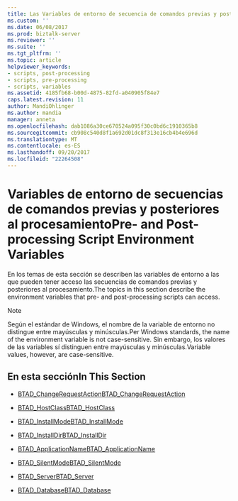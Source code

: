 ```yaml
---
title: Las Variables de entorno de secuencia de comandos previas y posteriores al procesamiento | Documentos de Microsoft
ms.custom: ''
ms.date: 06/08/2017
ms.prod: biztalk-server
ms.reviewer: ''
ms.suite: ''
ms.tgt_pltfrm: ''
ms.topic: article
helpviewer_keywords:
- scripts, post-processing
- scripts, pre-processing
- scripts, variables
ms.assetid: 4185fb68-b00d-4875-82fd-a040905f84e7
caps.latest.revision: 11
author: MandiOhlinger
ms.author: mandia
manager: anneta
ms.openlocfilehash: dab1086a30ce670524a095f30c0bd6c1910365b8
ms.sourcegitcommit: cb908c540d8f1a692d01dc8f313e16cb4b4e696d
ms.translationtype: MT
ms.contentlocale: es-ES
ms.lasthandoff: 09/20/2017
ms.locfileid: "22264508"
---
```

# <a name="pre--and-post-processing-script-environment-variables"></a><span data-ttu-id="a90d8-102">Variables de entorno de secuencias de comandos previas y posteriores al procesamiento</span><span class="sxs-lookup"><span data-stu-id="a90d8-102">Pre- and Post-processing Script Environment Variables</span></span>
<span data-ttu-id="a90d8-103">En los temas de esta sección se describen las variables de entorno a las que pueden tener acceso las secuencias de comandos previas y posteriores al procesamiento.</span><span class="sxs-lookup"><span data-stu-id="a90d8-103">The topics in this section describe the environment variables that pre- and post-processing scripts can access.</span></span>  
  
> [!NOTE]
>  <span data-ttu-id="a90d8-104">Según el estándar de Windows, el nombre de la variable de entorno no distingue entre mayúsculas y minúsculas.</span><span class="sxs-lookup"><span data-stu-id="a90d8-104">Per Windows standards, the name of the environment variable is not case-sensitive.</span></span> <span data-ttu-id="a90d8-105">Sin embargo, los valores de las variables sí distinguen entre mayúsculas y minúsculas.</span><span class="sxs-lookup"><span data-stu-id="a90d8-105">Variable values, however, are case-sensitive.</span></span>  
  
## <a name="in-this-section"></a><span data-ttu-id="a90d8-106">En esta sección</span><span class="sxs-lookup"><span data-stu-id="a90d8-106">In This Section</span></span>  
  
-   [<span data-ttu-id="a90d8-107">BTAD_ChangeRequestAction</span><span class="sxs-lookup"><span data-stu-id="a90d8-107">BTAD_ChangeRequestAction</span></span>](../core/btad-changerequestaction.md)  
  
-   [<span data-ttu-id="a90d8-108">BTAD_HostClass</span><span class="sxs-lookup"><span data-stu-id="a90d8-108">BTAD_HostClass</span></span>](../core/btad-hostclass.md)  
  
-   [<span data-ttu-id="a90d8-109">BTAD_InstallMode</span><span class="sxs-lookup"><span data-stu-id="a90d8-109">BTAD_InstallMode</span></span>](../core/btad-installmode.md)  
  
-   [<span data-ttu-id="a90d8-110">BTAD_InstallDir</span><span class="sxs-lookup"><span data-stu-id="a90d8-110">BTAD_InstallDir</span></span>](../core/btad-installdir.md)  
  
-   [<span data-ttu-id="a90d8-111">BTAD_ApplicationName</span><span class="sxs-lookup"><span data-stu-id="a90d8-111">BTAD_ApplicationName</span></span>](../core/btad-applicationname.md)  
  
-   [<span data-ttu-id="a90d8-112">BTAD_SilentMode</span><span class="sxs-lookup"><span data-stu-id="a90d8-112">BTAD_SilentMode</span></span>](../core/btad-silentmode.md)  
  
-   [<span data-ttu-id="a90d8-113">BTAD_Server</span><span class="sxs-lookup"><span data-stu-id="a90d8-113">BTAD_Server</span></span>](../core/btad-server.md)  
  
-   [<span data-ttu-id="a90d8-114">BTAD_Database</span><span class="sxs-lookup"><span data-stu-id="a90d8-114">BTAD_Database</span></span>](../core/btad-database.md)